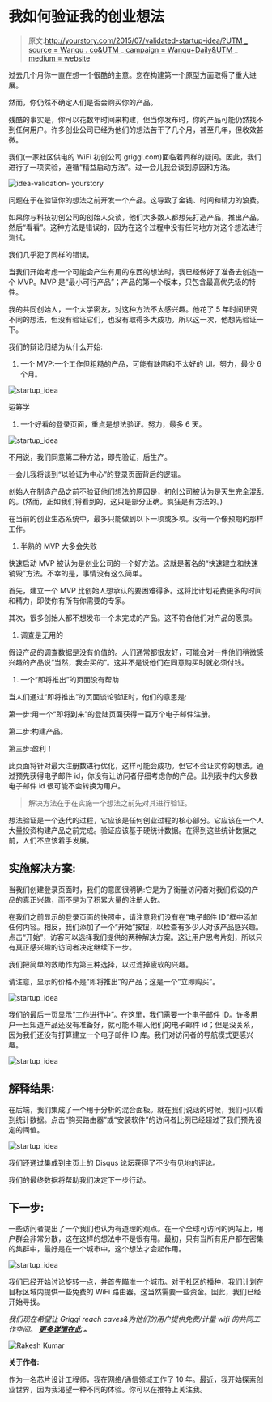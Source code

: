# 我如何验证我的创业想法

> 原文:[http://yourstory.com/2015/07/validated-startup-idea/?UTM _ source = Wanqu . co&UTM _ campaign = Wanqu+Daily&UTM _ medium = website](http://yourstory.com/2015/07/validated-startup-idea/?utm_source=wanqu.co&utm_campaign=Wanqu+Daily&utm_medium=website)

过去几个月你一直在想一个很酷的主意。您在构建第一个原型方面取得了重大进展。

然而，你仍然不确定人们是否会购买你的产品。

残酷的事实是，你可以花数年时间来构建，但当你发布时，你的产品可能仍然找不到任何用户。许多创业公司已经为他们的想法苦干了几个月，甚至几年，但收效甚微。

我们(一家社区供电的 WiFi 初创公司 griggi.com)面临着同样的疑问。因此，我们进行了一项实验，遵循“精益启动方法”。过一会儿我会谈到原因和方法。

![idea-validation- yourstory](../Images/801e99cf73e9d7b879bbe0fb218acba4.png)





问题在于在验证你的想法之前开发一个产品。这导致了金钱、时间和精力的浪费。

如果你与科技初创公司的创始人交谈，他们大多数人都想先打造产品，推出产品，然后“看看”。这种方法是错误的，因为在这个过程中没有任何地方对这个想法进行测试。

我们几乎犯了同样的错误。

当我们开始考虑一个可能会产生有用的东西的想法时，我已经做好了准备去创造一个 MVP。MVP 是“最小可行产品”；产品的第一个版本，只包含最高优先级的特性。

我的共同创始人，一个大学密友，对这种方法不太感兴趣。他花了 5 年时间研究不同的想法，但没有验证它们，也没有取得多大成功。所以这一次，他想先验证一下。

我们的辩论归结为从什么开始:

1.  一个 MVP:一个工作但粗糙的产品，可能有缺陷和不太好的 UI。努力，最少 6 个月。

![startup_idea](../Images/d6dacdc3810d1e64dd260155a4b48b39.png)





运筹学

1.  一个好看的登录页面，重点是想法验证。努力，最多 6 天。

![startup_idea](../Images/40966aed4d0339c1e2a2759ff93df90a.png)





不用说，我们同意第二种方法，即先验证，后生产。

一会儿我将谈到“以验证为中心”的登录页面背后的逻辑。

创始人在制造产品之前不验证他们想法的原因是，初创公司被认为是天生完全混乱的。(然而，正如我们将看到的，这只是部分正确。疯狂是有方法的。)

在当前的创业生态系统中，最多只能做到以下一项或多项。没有一个像预期的那样工作。

1.  半熟的 MVP 大多会失败

快速启动 MVP 被认为是创业公司的一个好方法。这就是著名的“快速建立和快速销毁”方法。不幸的是，事情没有这么简单。

首先，建立一个 MVP 比创始人想承认的要困难得多。这将比计划花费更多的时间和精力，即使你有所有你需要的专家。

其次，很多创始人都不想发布一个未完成的产品。这不符合他们对产品的愿景。

1.  调查是无用的

假设产品的调查数据是没有价值的。人们通常都很友好，可能会对一件他们稍微感兴趣的产品说“当然，我会买的”。这并不是说他们在同意购买时就必须付钱。

1.  一个“即将推出”的页面没有帮助

当人们通过“即将推出”的页面谈论验证时，他们的意思是:

第一步:用一个“即将到来”的登陆页面获得一百万个电子邮件注册。

第二步:构建产品。

第三步:盈利！

此页面将针对最大注册数进行优化，这样可能会成功。但它不会证实你的想法。通过预先获得电子邮件 id，你没有让访问者仔细考虑你的产品。此列表中的大多数电子邮件 id 很可能不会转换为用户。

> 解决方法在于在实施一个想法之前先对其进行验证。

想法验证是一个迭代的过程，它应该是任何创业过程的核心部分。它应该在一个人大量投资构建产品之前完成。验证应该基于硬统计数据。在得到这些统计数据之前，人们不应该着手发展。

## **实施解决方案**:

当我们创建登录页面时，我们的意图很明确:它是为了衡量访问者对我们假设的产品的真正兴趣，而不是为了积累大量的注册人数。

在我们之前显示的登录页面的快照中，请注意我们没有在“电子邮件 ID”框中添加任何内容。相反，我们添加了一个“开始”按钮，以检查有多少人对该产品感兴趣。点击“开始”，访客可以选择我们提供的两种解决方案。这让用户思考片刻，所以只有真正感兴趣的访问者决定继续下一步。

我们把简单的救助作为第三种选择，以过滤掉疲软的兴趣。

请注意，显示的价格不是“即将推出”的产品；这是一个“立即购买”。

![startup_idea](../Images/0a1b4cbe7725ca3fe80259d91b7ec4e1.png)





我们的最后一页显示“工作进行中”。在这里，我们需要一个电子邮件 ID。许多用户一旦知道产品还没有准备好，就可能不输入他们的电子邮件 id；但是没关系，因为我们还没有打算建立一个电子邮件 ID 库。我们对访问者的导航模式更感兴趣。

![startup_idea](../Images/608b9ae5d50713003487e8af5fff69db.png)





## **解释结果:**

在后端，我们集成了一个用于分析的混合面板。就在我们说话的时候，我们可以看到统计数据。点击“购买路由器”或“安装软件”的访问者比例已经超过了我们预先设定的阈值。

![startup_idea](../Images/8f6429854c8a7f26e99e2453cfb4e0c1.png)





我们还通过集成到主页上的 Disqus 论坛获得了不少有见地的评论。

我们的最终数据将帮助我们决定下一步行动。

## **下一步:**

一些访问者提出了一个我们也认为有道理的观点。在一个全球可访问的网站上，用户群会非常分散，这在这样的想法中不是很有用。最初，只有当所有用户都在密集的集群中，最好是在一个城市中，这个想法才会起作用。

![startup_idea](../Images/7ebcfea151d083a84a30fbe0c654f862.png)





我们已经开始讨论旋转一点，并首先瞄准一个城市。对于社区的播种，我们计划在目标区域内提供一些免费的 WiFi 路由器。这当然需要一些资金。因此，我们已经开始寻找。

*我们现在希望让 Griggi reach caves&为他们的用户提供免费/计量 wifi 的共同工作空间。* [***更多详情在此***](http://griggi.com/wifi-business-solution-cafe-restaurant-coworking-space/) ***。***

![Rakesh Kumar](../Images/7421dc4b17c4baca1523bd2101240847.png)





**关于作者:**

作为一名芯片设计工程师，我在网络/通信领域工作了 10 年。最近，我开始探索创业世界，因为我渴望一种不同的体验。你可以在推特上关注我。